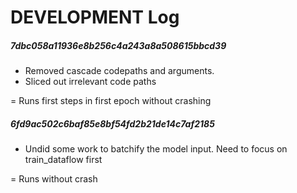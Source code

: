 # DEVELOPMENT Log


##### 7dbc058a11936e8b256c4a243a8a508615bbcd39
- Removed cascade codepaths and arguments. 
- Sliced out irrelevant code paths

= Runs first steps in first epoch without crashing


##### 6fd9ac502c6baf85e8bf54fd2b21de14c7af2185

- Undid some work to batchify the model input. Need to focus on train_dataflow first

= Runs without crash 